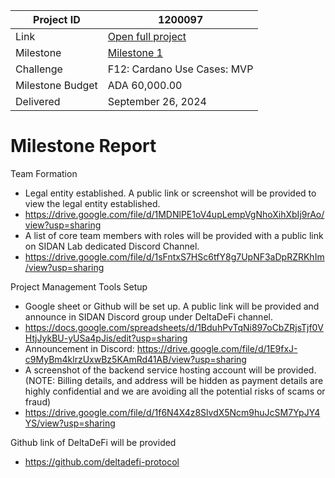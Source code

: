 |Project ID|1200097|
|-----------|-------------|
|Link|[Open full project](https://projectcatalyst.io/funds/12/f12-cardano-use-cases-mvp/deltadefi-pioneering-high-frequency-trading-on-cardano)|
|Milestone|[Milestone 1](https://milestones.projectcatalyst.io/projects/1200097/milestones/1)|
|Challenge|F12: Cardano Use Cases: MVP|
|Milestone Budget|ADA 60,000.00|
|Delivered|	September 26, 2024|

# Milestone Report

	
Team Formation
- Legal entity established. A public link or screenshot will be provided to view the legal entity established.
- https://drive.google.com/file/d/1MDNlPE1oV4upLempVgNhoXihXbIj9rAo/view?usp=sharing
- A list of core team members with roles will be provided with a public link on SIDAN Lab dedicated Discord Channel.
- https://drive.google.com/file/d/1sFntxS7HSc6tfY8g7UpNF3aDpRZRKhIm/view?usp=sharing

Project Management Tools Setup
- Google sheet or Github will be set up. A public link will be provided and announce in SIDAN Discord group under DeltaDeFi channel.
- https://docs.google.com/spreadsheets/d/1BduhPvTqNi897oCbZRjsTjf0VHtjJykBU-yUSa4pJis/edit?usp=sharing
- Announcement in Discord: https://drive.google.com/file/d/1E9fxJ-c9MyBm4klrzUxwBz5KAmRd41AB/view?usp=sharing
- A screenshot of the backend service hosting account will be provided. (NOTE: Billing details, and address will be hidden as payment details are highly confidential and we are avoiding all the potential risks of scams or fraud)
- https://drive.google.com/file/d/1f6N4X4z8SlvdX5Ncm9huJcSM7YpJY4YS/view?usp=sharing

Github link of DeltaDeFi will be provided
- https://github.com/deltadefi-protocol
